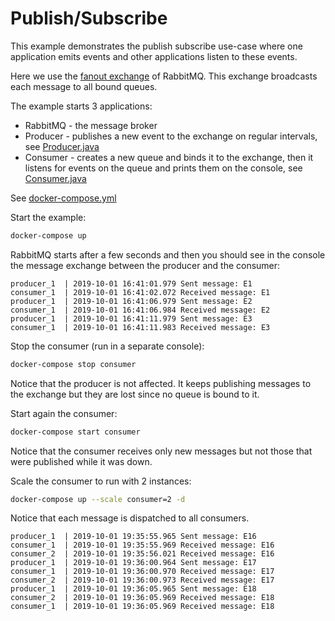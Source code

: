 # Publish/Subscribe

This example demonstrates the publish subscribe use-case where one application emits events and other applications listen to these events.

Here we use the [fanout exchange](https://www.rabbitmq.com/tutorials/amqp-concepts.html#exchange-fanout) of RabbitMQ. This exchange broadcasts each message to all bound queues.

The example starts 3 applications:
* RabbitMQ - the message broker
* Producer - publishes a new event to the exchange on regular intervals, see [Producer.java](producer/src/main/java/Producer.java)
* Consumer - creates a new queue and binds it to the exchange, then it listens for events on the queue and prints them on the console, see [Consumer.java](consumer/src/main/java/Consumer.java)

See [docker-compose.yml](docker-compose.yml)

Start the example:
```sh
docker-compose up
```
RabbitMQ starts after a few seconds and then you should see in the console the message exchange between the producer and the consumer:
```
producer_1  | 2019-10-01 16:41:01.979 Sent message: E1
consumer_1  | 2019-10-01 16:41:02.072 Received message: E1
producer_1  | 2019-10-01 16:41:06.979 Sent message: E2
consumer_1  | 2019-10-01 16:41:06.984 Received message: E2
producer_1  | 2019-10-01 16:41:11.979 Sent message: E3
consumer_1  | 2019-10-01 16:41:11.983 Received message: E3
```

Stop the consumer (run in a separate console):
```sh
docker-compose stop consumer
```
Notice that the producer is not affected. It keeps publishing messages to the exchange but they are lost since no queue is bound to it.

Start again the consumer:
```sh
docker-compose start consumer
```
Notice that the consumer receives only new messages but not those that were published while it was down.

Scale the consumer to run with 2 instances:
```sh
docker-compose up --scale consumer=2 -d
```
Notice that each message is dispatched to all consumers.
```
producer_1  | 2019-10-01 19:35:55.965 Sent message: E16
consumer_1  | 2019-10-01 19:35:55.969 Received message: E16
consumer_2  | 2019-10-01 19:35:56.021 Received message: E16
producer_1  | 2019-10-01 19:36:00.964 Sent message: E17
consumer_1  | 2019-10-01 19:36:00.970 Received message: E17
consumer_2  | 2019-10-01 19:36:00.973 Received message: E17
producer_1  | 2019-10-01 19:36:05.965 Sent message: E18
consumer_2  | 2019-10-01 19:36:05.969 Received message: E18
consumer_1  | 2019-10-01 19:36:05.969 Received message: E18
```
